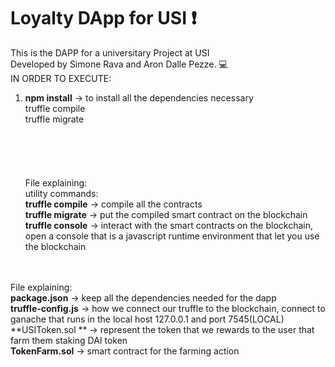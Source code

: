 # Loyalty DApp for USI :exclamation: <br />

This is the DAPP for a universitary Project at USI <br />
Developed by Simone Rava and Aron Dalle Pezze. :computer: <br />
IN ORDER TO EXECUTE:

1. **npm install** -> to install all the dependencies necessary <br />
   truffle compile<br />
   truffle migrate
   <br /><br /><br /><br /><br /><br />
   File explaining:
   <br />
   utility commands:
   <br />
   **truffle compile** -> compile all the contracts
   <br />
   **truffle migrate** -> put the compiled smart contract on the blockchain
   <br />
   **truffle console** -> interact with the smart contracts on the blockchain, open a console that is a javascript runtime environment that let you use the blockchain
   <br />

<br /><br />
File explaining:<br />
**package.json** -> keep all the dependencies needed for the dapp
<br />
**truffle-config.js** -> how we connect our truffle to the blockchain, connect to ganache that runs in the local host 127.0.0.1 and port 7545(LOCAL)
<br />
**USIToken.sol ** -> represent the token that we rewards to the user that farm them staking DAI token
<br />
**TokenFarm.sol** -> smart contract for the farming action
